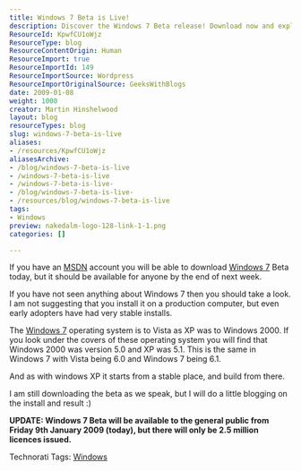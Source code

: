 ```yaml
---
title: Windows 7 Beta is Live!
description: Discover the Windows 7 Beta release! Download now and explore its stability and improvements over Vista. Limited licenses available—act fast!
ResourceId: KpwfCU1oWjz
ResourceType: blog
ResourceContentOrigin: Human
ResourceImport: true
ResourceImportId: 149
ResourceImportSource: Wordpress
ResourceImportOriginalSource: GeeksWithBlogs
date: 2009-01-08
weight: 1000
creator: Martin Hinshelwood
layout: blog
resourceTypes: blog
slug: windows-7-beta-is-live
aliases:
- /resources/KpwfCU1oWjz
aliasesArchive:
- /blog/windows-7-beta-is-live
- /windows-7-beta-is-live
- /windows-7-beta-is-live-
- /blog/windows-7-beta-is-live-
- /resources/blog/windows-7-beta-is-live
tags:
- Windows
preview: nakedalm-logo-128-link-1-1.png
categories: []

---
```

If you have an [MSDN](https://msdn.microsoft.com) account you will be able to download [Windows 7](http://www.microsoft.com/windows/windows-7/default.aspx) Beta today, but it should be available for anyone by the end of next week.

If you have not seen anything about Windows 7 then you should take a look. I am not suggesting that you install it on a production computer, but even early adopters have had very stable installs.

The [Windows 7](http://www.microsoft.com/windows/windows-7/default.aspx) operating system is to Vista as XP was to Windows 2000. If you look under the covers of these operating system you will find that Windows 2000 was version 5.0 and XP was 5.1. This is the same in Windows 7 with Vista being 6.0 and Windows 7 being 6.1.

And as with windows XP it starts from a stable place, and build from there.

I am still downloading the beta as we speak, but I will do a little blogging on the install and result :)

**UPDATE: Windows 7 Beta will be available to the general public from Friday 9th January 2009 (today), but there will only be 2.5 million licences issued.**

Technorati Tags: [Windows](http://technorati.com/tags/Windows)
